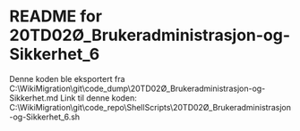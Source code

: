 # README for 20TD02Ø_Brukeradministrasjon-og-Sikkerhet_6
Denne koden ble eksportert fra C:\WikiMigration\git\code_dump\20TD02Ø_Brukeradministrasjon-og-Sikkerhet.md
Link til denne koden: C:\WikiMigration\git\code_repo\ShellScripts\20TD02Ø_Brukeradministrasjon-og-Sikkerhet_6.sh
